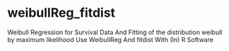 # weibullReg_fitdist
Weibull Regression for Survival Data And Fitting of the distribution weibull by maximum likelihood Use WeibullReg And fitdist With (In) R Software
